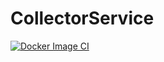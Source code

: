 # CollectorService
[![Docker Image CI](https://github.com/hirre/CollectorService/actions/workflows/docker-image.yml/badge.svg?branch=master)](https://github.com/hirre/CollectorService/actions/workflows/docker-image.yml)
